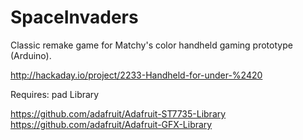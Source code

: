SpaceInvaders
=============

Classic remake game for Matchy's color handheld gaming prototype (Arduino).

http://hackaday.io/project/2233-Handheld-for-under-%2420


Requires:
pad Library

https://github.com/adafruit/Adafruit-ST7735-Library
https://github.com/adafruit/Adafruit-GFX-Library
